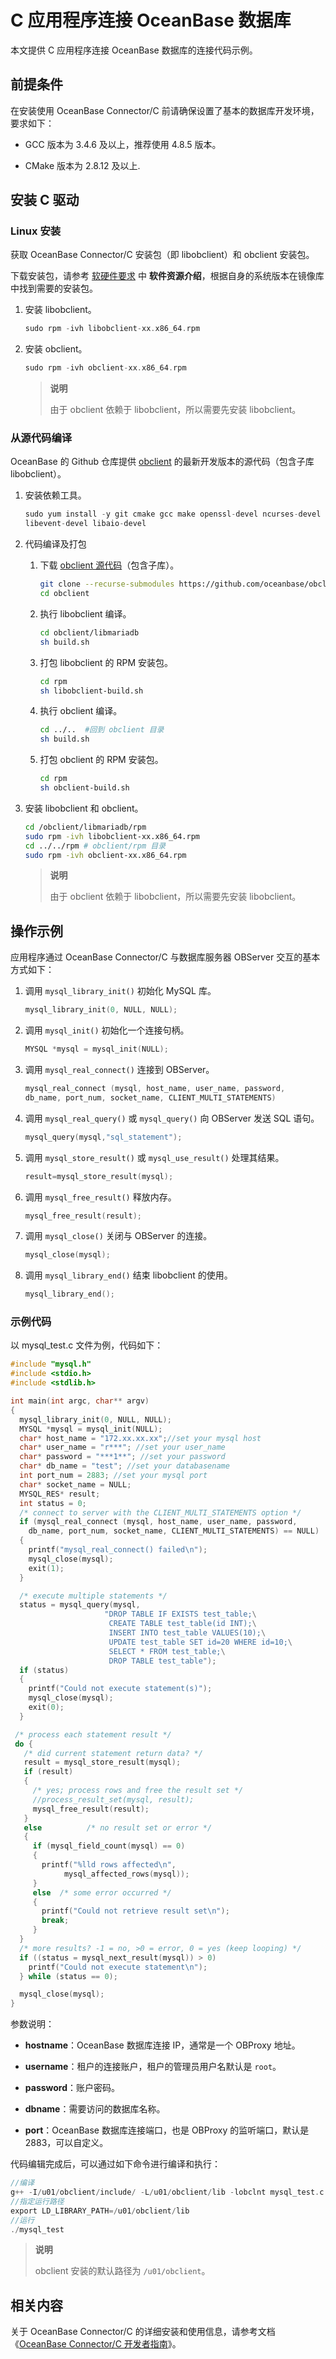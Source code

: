 # C 应用程序连接 OceanBase 数据库

本文提供 C 应用程序连接 OceanBase 数据库的连接代码示例。

## 前提条件

在安装使用 OceanBase Connector/C 前请确保设置了基本的数据库开发环境，要求如下：

* GCC 版本为 3.4.6 及以上，推荐使用 4.8.5 版本。

* CMake 版本为 2.8.12 及以上.

## 安装 C 驱动

### Linux 安装

获取 OceanBase Connector/C 安装包（即 libobclient）和 obclient 安装包。

下载安装包，请参考 [软硬件要求](../../4.installation-and-deployment/2.local-deployment/1.requirements-for-software-and-hardware.md) 中 **软件资源介绍**，根据自身的系统版本在镜像库中找到需要的安装包。

1. 安装 libobclient。

   ```c
   sudo rpm -ivh libobclient-xx.x86_64.rpm
   ```

2. 安装 obclient。

   ```c
   sudo rpm -ivh obclient-xx.x86_64.rpm
   ```

   >**说明**
   >
   >由于 obclient 依赖于 libobclient，所以需要先安装 libobclient。

### 从源代码编译

OceanBase 的 Github 仓库提供 [obclient](https://github.com/oceanbase/obclient) 的最新开发版本的源代码（包含子库 libobclient）。

1. 安装依赖工具。

   ```c
   sudo yum install -y git cmake gcc make openssl-devel ncurses-devel rpm-build  gcc-c++ bison bison-devel zlib-devel gnutls-devel libxml2-devel openssl-devel \
   libevent-devel libaio-devel
   ```

2. 代码编译及打包

   1. 下载 [obclient 源代码](https://github.com/oceanbase/obclient)（包含子库）。

         ```bash
         git clone --recurse-submodules https://github.com/oceanbase/obclient #下载 obclient 源代码（包含子库）
         cd obclient
         ```

   2. 执行 libobclient 编译。

         ```bash
         cd obclient/libmariadb
         sh build.sh
         ```

   3. 打包 libobclient 的 RPM 安装包。

         ```bash
         cd rpm
         sh libobclient-build.sh
         ```

   4. 执行 obclient 编译。

         ```bash
         cd ../..  #回到 obclient 目录
         sh build.sh
         ````

   5. 打包 obclient 的 RPM 安装包。

         ```bash
         cd rpm
         sh obclient-build.sh
         ```

3. 安装 libobclient 和 obclient。

   ```bash
   cd /obclient/libmariadb/rpm
   sudo rpm -ivh libobclient-xx.x86_64.rpm
   cd ../../rpm # obclient/rpm 目录
   sudo rpm -ivh obclient-xx.x86_64.rpm
   ```

   >**说明**
   >
   >由于 obclient 依赖于 libobclient，所以需要先安装 libobclient。

## 操作示例

应用程序通过 OceanBase Connector/C 与数据库服务器 OBServer 交互的基本方式如下：

1. 调用 `mysql_library_init()` 初始化 MySQL 库。

   ```c
   mysql_library_init(0, NULL, NULL);
   ```

2. 调用 `mysql_init()` 初始化一个连接句柄。

   ```c
   MYSQL *mysql = mysql_init(NULL);
   ```

3. 调用 `mysql_real_connect()` 连接到 OBServer。

   ```c
   mysql_real_connect (mysql, host_name, user_name, password,
   db_name, port_num, socket_name, CLIENT_MULTI_STATEMENTS)
   ```

4. 调用 `mysql_real_query()` 或 `mysql_query()` 向 OBServer 发送 SQL 语句。

   ```c
   mysql_query(mysql,"sql_statement");
   ```

5. 调用 `mysql_store_result()` 或 `mysql_use_result()` 处理其结果。

   ```c
   result=mysql_store_result(mysql);
   ```

6. 调用 `mysql_free_result()` 释放内存。

   ```c
   mysql_free_result(result);
   ```

7. 调用 `mysql_close()` 关闭与 OBServer 的连接。

   ```c
   mysql_close(mysql);
   ```

8. 调用 `mysql_library_end()` 结束 libobclient 的使用。

   ```c
   mysql_library_end();
   ```

### 示例代码

以 mysql_test.c 文件为例，代码如下：

```c
#include "mysql.h"
#include <stdio.h>
#include <stdlib.h>

int main(int argc, char** argv)
{
  mysql_library_init(0, NULL, NULL);
  MYSQL *mysql = mysql_init(NULL);
  char* host_name = "172.xx.xx.xx";//set your mysql host
  char* user_name = "r***"; //set your user_name
  char* password = "***1**"; //set your password
  char* db_name = "test"; //set your databasename
  int port_num = 2883; //set your mysql port
  char* socket_name = NULL;
  MYSQL_RES* result;
  int status = 0;
  /* connect to server with the CLIENT_MULTI_STATEMENTS option */
  if (mysql_real_connect (mysql, host_name, user_name, password,
    db_name, port_num, socket_name, CLIENT_MULTI_STATEMENTS) == NULL)
  {
    printf("mysql_real_connect() failed\n");
    mysql_close(mysql);
    exit(1);
  }

  /* execute multiple statements */
  status = mysql_query(mysql,
                     "DROP TABLE IF EXISTS test_table;\
                      CREATE TABLE test_table(id INT);\
                      INSERT INTO test_table VALUES(10);\
                      UPDATE test_table SET id=20 WHERE id=10;\
                      SELECT * FROM test_table;\
                      DROP TABLE test_table");
  if (status)
  {
    printf("Could not execute statement(s)");
    mysql_close(mysql);
    exit(0);
  }

 /* process each statement result */
 do {
   /* did current statement return data? */
   result = mysql_store_result(mysql);
   if (result)
   {
     /* yes; process rows and free the result set */
     //process_result_set(mysql, result);
     mysql_free_result(result);
   }
   else          /* no result set or error */
   {
     if (mysql_field_count(mysql) == 0)
     {
       printf("%lld rows affected\n",
            mysql_affected_rows(mysql));
     }
     else  /* some error occurred */
     {
       printf("Could not retrieve result set\n");
       break;
     }
  }
  /* more results? -1 = no, >0 = error, 0 = yes (keep looping) */
  if ((status = mysql_next_result(mysql)) > 0)
    printf("Could not execute statement\n");
  } while (status == 0);

  mysql_close(mysql);
}
```

参数说明：

* **hostname**：OceanBase 数据库连接 IP，通常是一个 OBProxy 地址。

* **username**：租户的连接账户，租户的管理员用户名默认是 `root`。

* **password**：账户密码。

* **dbname**：需要访问的数据库名称。

* **port**：OceanBase 数据库连接端口，也是 OBProxy 的监听端口，默认是 2883，可以自定义。

代码编辑完成后，可以通过如下命令进行编译和执行：

```c
//编译
g++ -I/u01/obclient/include/ -L/u01/obclient/lib -lobclnt mysql_test.c -o mysql_test
//指定运行路径
export LD_LIBRARY_PATH=/u01/obclient/lib
//运行
./mysql_test
```

>**说明**
>
>obclient 安装的默认路径为 `/u01/obclient`。

## 相关内容

关于 OceanBase Connector/C 的详细安装和使用信息，请参考文档 《[OceanBase Connector/C 开发者指南](https://www.oceanbase.com/docs/community/connector-c-cn/V1.0.0/10000000000017244)》。
